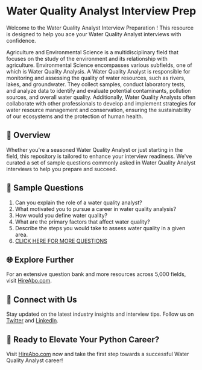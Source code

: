 # Water Quality Analyst Interview Prep

Welcome to the Water Quality Analyst Interview Preparation ! This resource is designed to help you ace your Water Quality Analyst interviews with confidence.

Agriculture and Environmental Science is a multidisciplinary field that focuses on the study of the environment and its relationship with agriculture. Environmental Science encompasses various subfields, one of which is Water Quality Analysis. A Water Quality Analyst is responsible for monitoring and assessing the quality of water resources, such as rivers, lakes, and groundwater. They collect samples, conduct laboratory tests, and analyze data to identify and evaluate potential contaminants, pollution sources, and overall water quality. Additionally, Water Quality Analysts often collaborate with other professionals to develop and implement strategies for water resource management and conservation, ensuring the sustainability of our ecosystems and the protection of human health.

## 🚀 Overview

Whether you're a seasoned Water Quality Analyst or just starting in the field, this repository is tailored to enhance your interview readiness. We've curated a set of sample questions commonly asked in Water Quality Analyst interviews to help you prepare and succeed.

## 📝 Sample Questions

1. Can you explain the role of a water quality analyst?
2. What motivated you to pursue a career in water quality analysis?
3. How would you define water quality?
4. What are the primary factors that affect water quality?
5. Describe the steps you would take to assess water quality in a given area.
6. [CLICK HERE FOR MORE QUESTIONS](https://hireabo.com/job/10_1_5/Water%20Quality%20Analyst)

## 🌐 Explore Further

For an extensive question bank and more resources across 5,000 fields, visit [HireAbo.com](https://www.hireabo.com).

## 📱 Connect with Us

Stay updated on the latest industry insights and interview tips. Follow us on [Twitter](https://twitter.com/hireabo) and [LinkedIn](https://www.linkedin.com/in/hire-abo-3609972a8/).

## 🚀 Ready to Elevate Your Python Career?

Visit [HireAbo.com](https://www.hireabo.com) now and take the first step towards a successful Water Quality Analyst career!